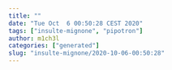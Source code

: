 ```yaml
---
title: ""
date: "Tue Oct  6 00:50:28 CEST 2020"
tags: ["insulte-mignone", "pipotron"]
author: m1ch3l
categories: ["generated"]
slug: "insulte-mignone/2020-10-06-00:50:28"
---
```



